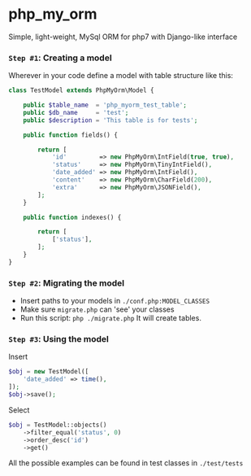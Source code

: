 # php_my_orm
Simple, light-weight, MySql ORM for php7 with Django-like interface

### `Step #1`: Creating a model
Wherever in your code define a model with table structure like this:
```php
class TestModel extends PhpMyOrm\Model {

	public $table_name  = 'php_myorm_test_table';
	public $db_name     = 'test';
	public $description = 'This table is for tests';

	public function fields() {

		return [
			'id'         => new PhpMyOrm\IntField(true, true),
			'status'     => new PhpMyOrm\TinyIntField(),
			'date_added' => new PhpMyOrm\IntField(),
			'content'    => new PhpMyOrm\CharField(200),
			'extra'      => new PhpMyOrm\JSONField(),
		];
	}

	public function indexes() {

		return [
			['status'],
		];
	}
}
```
 
### `Step #2`: Migrating the model
- Insert paths to your models in `./conf.php:MODEL_CLASSES`
- Make sure `migrate.php` can 'see' your classes
- Run this script: `php ./migrate.php` It will create tables.
 
### `Step #3`: Using the model 
Insert
```php
$obj = new TestModel([
	'date_added' => time(),
]);
$obj->save();
```

Select
```php
$obj = TestModel::objects()
	->filter_equal('status', 0)
	->order_desc('id')
	->get()
```

All the possible examples can be found in test classes in `./test/tests`


